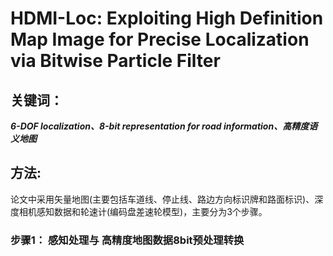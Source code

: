 <!--
 * @FilePath: Pf_HDLoc.md
 * @Author: Taber.wu
 * @Date: 2022-10-18 09:37:39
 * @LastEditors: Please set LastEditors
 * @LastEditTime: 2022-10-18 17:24:37
 * Copyright: 2022 JOYSON CO.,LTD. All Rights Reserved.
 * @Descripttion: 
-->
# HDMI-Loc: Exploiting High Definition Map Image for Precise Localization via Bitwise Particle Filter

## 关键词：
***6-DOF localization、8-bit representation for road information、高精度语义地图***   


## 方法:
论文中采用矢量地图(主要包括车道线、停止线、路边方向标识牌和路面标识)、深度相机感知数据和轮速计(编码盘差速轮模型)，主要分为3个步骤。  
### 步骤1： 感知处理与 高精度地图数据8bit预处理转换  



